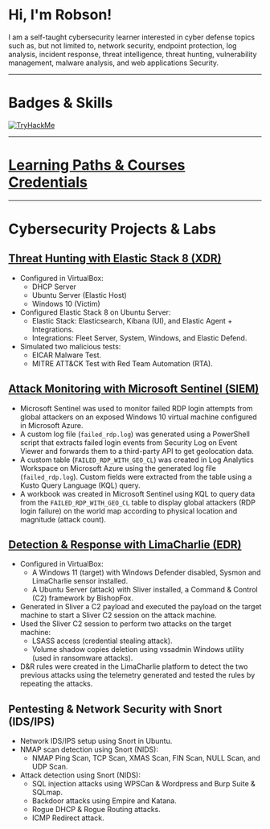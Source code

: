 # Hi, I'm Robson!

I am a self-taught cybersecurity learner interested in cyber defense topics such as, but not limited to, network security, endpoint protection, log analysis, incident response, threat intelligence, threat hunting, vulnerability management, malware analysis, and web applications Security.

---

# Badges & Skills
[<img src="https://tryhackme-badges.s3.amazonaws.com/robsann.png" alt="TryHackMe">](https://tryhackme.com/p/robsann)

---

# [Learning Paths & Courses Credentials](https://github.com/robsann/robsann/blob/main/courses.md)

---

# Cybersecurity Projects & Labs
## [Threat Hunting with Elastic Stack 8 (XDR)](https://github.com/robsann/ElasticStackLab)
- Configured in VirtualBox:
    - DHCP Server
    - Ubuntu Server (Elastic Host)
    - Windows 10 (Victim)
- Configured Elastic Stack 8 on Ubuntu Server:
    - Elastic Stack: Elasticsearch, Kibana (UI), and Elastic Agent + Integrations.
    - Integrations: Fleet Server, System, Windows, and Elastic Defend.
- Simulated two malicious tests:
    - EICAR Malware Test.
    - MITRE ATT&CK Test with Red Team Automation (RTA).

## [Attack Monitoring with Microsoft Sentinel (SIEM)](https://github.com/robsann/AzureSentinelSIEMAttackMap)
- Microsoft Sentinel was used to monitor failed RDP login attempts from global attackers on an exposed Windows 10 virtual machine configured in Microsoft Azure.
- A custom log file (`failed_rdp.log`) was generated using a PowerShell script that extracts failed login events from Security Log on Event Viewer and forwards them to a third-party API to get geolocation data.
- A custom table (`FAILED_RDP_WITH_GEO_CL`) was created in Log Analytics Workspace on Microsoft Azure using the generated log file (`failed_rdp.log`). Custom fields were extracted from the table using a Kusto Query Language (KQL) query.
- A workbook was created in Microsoft Sentinel using KQL to query data from the `FAILED_RDP_WITH_GEO_CL` table to display global attackers (RDP login failure) on the world map according to physical location and magnitude (attack count).

## [Detection & Response with LimaCharlie (EDR)](https://github.com/robsann/LimaCharlieEDRTelemetry)
- Configured in VirtualBox:
    - A Windows 11 (target) with Windows Defender disabled, Sysmon and LimaCharlie sensor installed.
    - A Ubuntu Server (attack) with Sliver installed, a Command & Control (C2) framework by BishopFox.
- Generated in Sliver a C2 payload and executed the payload on the target machine to start a Sliver C2 session on the attack machine.
- Used the Sliver C2 session to perform two attacks on the target machine:
    - LSASS access (credential stealing attack).
    - Volume shadow copies deletion using vssadmin Windows utility (used in ransomware attacks).
- D&R rules were created in the LimaCharlie platform to detect the two previous attacks using the telemetry generated and tested the rules by repeating the attacks.

## Pentesting & Network Security with Snort (IDS/IPS)
- Network IDS/IPS setup using Snort in Ubuntu.
- NMAP scan detection using Snort (NIDS):
    - NMAP Ping Scan, TCP Scan, XMAS Scan, FIN Scan, NULL Scan, and UDP Scan.
- Attack detection using Snort (NIDS):
    - SQL injection attacks using WPSCan & Wordpress and Burp Suite & SQLmap.
    - Backdoor attacks using Empire and Katana.
    - Rogue DHCP & Rogue Routing attacks.
    - ICMP Redirect attack.


<!--
**robsann/robsann** is a ✨ _special_ ✨ repository because its `README.md` (this file) appears on your GitHub profile.

Here are some ideas to get you started:

- 🔭 I’m currently working on ...
- 🌱 I’m currently learning ...
- 👯 I’m looking to collaborate on ...
- 🤔 I’m looking for help with ...
- 💬 Ask me about ...
- 📫 How to reach me: ...
- 😄 Pronouns: ...
- ⚡ Fun fact: ...
-->
